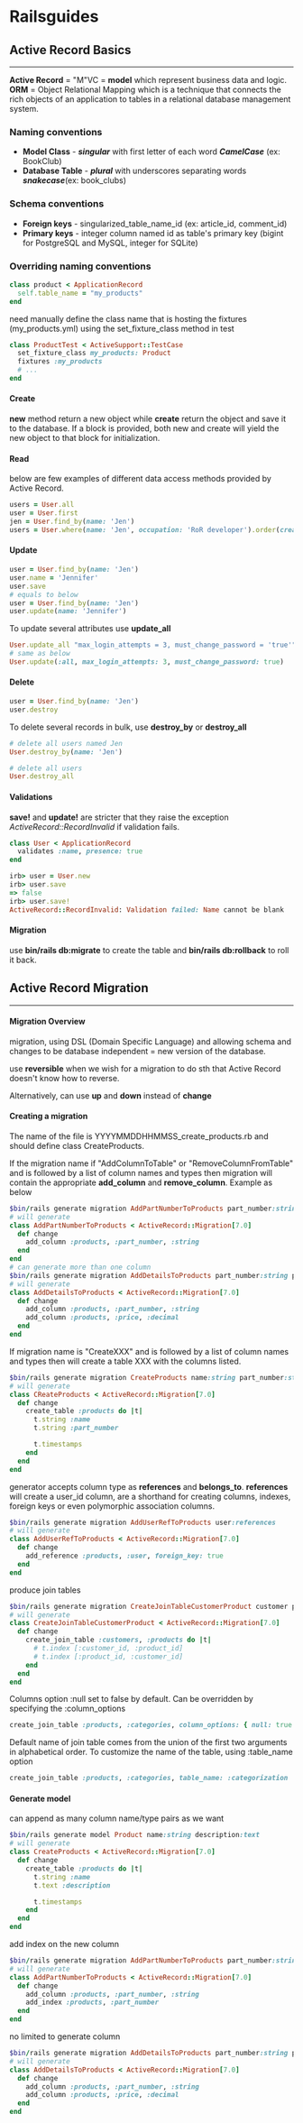 # Railsguides 
## Active Record Basics
---
**Active Record** = "M"VC = **model** which represent business data and logic. 
**ORM** = Object Relational Mapping which is a technique that connects the rich objects of an application to tables in a relational database management system. 

### Naming conventions
- **Model Class** - **_singular_** with first letter of each word **_CamelCase_** (ex: BookClub)
- **Database Table** - **_plural_** with underscores separating words **_snakecase_**(ex: book_clubs)

### Schema conventions
- **Foreign keys** - singularized_table_name_id (ex: article_id, comment_id)
- **Primary keys** - integer column named id as table's primary key (bigint for PostgreSQL and MySQL, integer for SQLite)

### Overriding naming conventions
```ruby
class product < ApplicationRecord
  self.table_name = "my_products"
end
```
need manually define the class name that is hosting the fixtures (my_products.yml) using the set_fixture_class method in test

```ruby
class ProductTest < ActiveSupport::TestCase
  set_fixture_class my_products: Product
  fixtures :my_products
  # ...
end
```

#### Create
**new** method return a new object while **create** return the object and save it to the database.
If a block is provided, both new and create will yield the new object to that block for initialization.

#### Read
below are few examples of different data access methods provided by Active Record.
```ruby
users = User.all
user = User.first
jen = User.find_by(name: 'Jen')
users = User.where(name: 'Jen', occupation: 'RoR developer').order(created_at: :desc)
```

#### Update
```ruby
user = User.find_by(name: 'Jen')
user.name = 'Jennifer'
user.save
# equals to below
user = User.find_by(name: 'Jen')
user.update(name: 'Jennifer')
```
To update several attributes use **update_all**
```ruby
User.update_all "max_login_attempts = 3, must_change_password = 'true'"
# same as below
User.update(:all, max_login_attempts: 3, must_change_password: true)
```

#### Delete
```ruby
user = User.find_by(name: 'Jen')
user.destroy
```
To delete several records in bulk, use **destroy_by** or **destroy_all**
```ruby
# delete all users named Jen
User.destroy_by(name: 'Jen')

# delete all users
User.destroy_all
```

#### Validations
**save!** and **update!** are stricter that they raise the exception _ActiveRecord::RecordInvalid_ if validation fails.
```ruby
class User < ApplicationRecord
  validates :name, presence: true
end

irb> user = User.new
irb> user.save
=> false
irb> user.save!
ActiveRecord::RecordInvalid: Validation failed: Name cannot be blank
```
#### Migration
use **bin/rails db:migrate** to create the table and **bin/rails db:rollback** to roll it back.

## Active Record Migration
---
#### Migration Overview
migration, using DSL (Domain Specific Language) and allowing schema and changes to be database independent = new version of the database. 

use **reversible** when we wish for a migration to do sth that Active Record doesn't know how to reverse.

Alternatively, can use **up** and **down** instead of **change**

#### Creating a migration
The name of the file is YYYYMMDDHHMMSS_create_products.rb and should define class CreateProducts. 

If the migration name if "AddColumnToTable" or "RemoveColumnFromTable" and is followed by a list of column names and types then migration will contain the appropriate **add_column** and **remove_column**. Example as below
```ruby
$bin/rails generate migration AddPartNumberToProducts part_number:string
# will generate 
class AddPartNumberToProducts < ActiveRecord::Migration[7.0]
  def change
    add_column :products, :part_number, :string
  end
end
# can generate more than one column
$bin/rails generate migration AddDetailsToProducts part_number:string price:decimal
# will generate
class AddDetailsToProducts < ActiveRecord::Migration[7.0]
  def change
    add_column :products, :part_number, :string
    add_column :products, :price, :decimal
  end
end
```
If migration name is "CreateXXX" and is followed by a list of column names and types then will create a table XXX with the columns listed. 
```ruby
$bin/rails generate migration CreateProducts name:string part_number:string
# will generate
class CReateProducts < ActiveRecord::Migration[7.0]
  def change
    create_table :products do |t|
      t.string :name
      t.string :part_number

      t.timestamps
    end
  end
end
```
generator accepts column type as **references** and **belongs_to**. **references** will create a user_id column, are a shorthand for creating columns, indexes, foreign keys or even polymorphic association columns.
```ruby
$bin/rails generate migration AddUserRefToProducts user:references
# will generate
class AddUserRefToProducts < ActiveRecord::Migration[7.0]
  def change
    add_reference :products, :user, foreign_key: true
  end
end
```
produce join tables
```ruby
$bin/rails generate migration CreateJoinTableCustomerProduct customer product
# will generate
class CreateJoinTableCustomerProduct < ActiveRecord::Migration[7.0]
  def change
    create_join_table :customers, :products do |t|
      # t.index [:customer_id, :product_id]
      # t.index [:product_id, :customer_id]
    end
  end
end
```
Columns option :null set to false by default. Can be overridden by specifying the :column_options 
```ruby
create_join_table :products, :categories, column_options: { null: true }
```
Default name of join table comes from the union of the first two arguments in alphabetical order. To customize the name of the table, using :table_name option
```ruby
create_join_table :products, :categories, table_name: :categorization
```
#### Generate model
can append as many column name/type pairs as we want
```ruby
$bin/rails generate model Product name:string description:text
# will generate
class CreateProducts < ActiveRecord::Migration[7.0]
  def change
    create_table :products do |t|
      t.string :name
      t.text :description

      t.timestamps
    end
  end
end
```
add index on the new column
```ruby
$bin/rails generate migration AddPartNumberToProducts part_number:string:index
# will generate
class AddPartNumberToProducts < ActiveRecord::Migration[7.0]
  def change
    add_column :products, :part_number, :string
    add_index :products, :part_number
  end
end
```
no limited to generate column
```ruby
$bin/rails generate migration AddDetailsToProducts part_number:string price:decimal
# will generate
class AddDetailsToProducts < ActiveRecord::Migration[7.0]
  def change
    add_column :products, :part_number, :string
    add_column :products, :price, :decimal
  end
end
```
